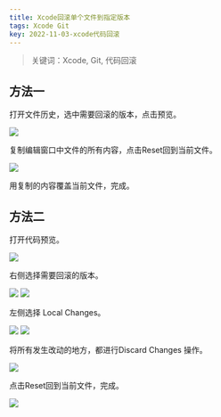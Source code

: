 ```yaml
---
title: Xcode回滚单个文件到指定版本
tags: Xcode Git
key: 2022-11-03-xcode代码回滚
---
```

> 关键词：Xcode, Git, 代码回滚

## 方法一

打开文件历史，选中需要回滚的版本，点击预览。

<img src="https://image.oldboard.tech/blog/6A007F65-F64B-416B-A75F-092DD7537601.png"/>

复制编辑窗口中文件的所有内容，点击Reset回到当前文件。

<img src="https://image.oldboard.tech/blog/16DC76E8-3156-4C21-B445-B94F0DC81EA8.png"/>

用复制的内容覆盖当前文件，完成。

## 方法二

打开代码预览。

<img src="https://image.oldboard.tech/blog/8CABF8FC-69A8-46E2-A414-7A19436E7B37.png"/>

右侧选择需要回滚的版本。

<img src="https://image.oldboard.tech/blog/42B61147-EAEC-41B7-A740-2B2F13C0717B.png"/>

<img src="https://image.oldboard.tech/blog/4534BD52-943E-4DFF-94BE-75670A7EA91F.png"/>

左侧选择 Local Changes。

<img src="https://image.oldboard.tech/blog/0615CA6D-0A6E-4A47-974E-4FB1F030A2CC.png"/>

<img src="https://image.oldboard.tech/blog/13C45856-E092-4C98-9734-EA5B3ED0D4E2.png"/>

将所有发生改动的地方，都进行Discard Changes 操作。

<img src="https://image.oldboard.tech/blog/1F24DF62-AD90-4B39-8505-DD6F90B26DBA.png"/>

点击Reset回到当前文件，完成。

<img src="https://image.oldboard.tech/blog/2CD1BA3C-558C-40F9-84C9-0DA10D6394F9.png"/>

